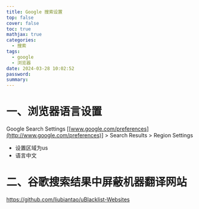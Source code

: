 ```yaml
---
title: Google 搜索设置
top: false
cover: false
toc: true
mathjax: true
categories:
  - 搜索
tags:
  - google
  - 浏览器
date: 2024-03-28 10:02:52
password:
summary:
---
```


# 一、浏览器语言设置

Google Search Settings [[www.google.com/preferences](http://www.google.com/preferences)] > Search Results > Region Settings 

* 设置区域为us
* 语言中文

# 二、谷歌搜索结果中屏蔽机器翻译网站

https://github.com/liubiantao/uBlacklist-Websites
